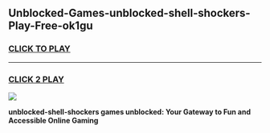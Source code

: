 
## Unblocked-Games-unblocked-shell-shockers-Play-Free-ok1gu
<h3>
<a href="https://premium76.site?title=unblocked-shell-shockers&ref=12A">CLICK TO PLAY</a></h3>
<hr>

<h3>
<a href="https://premium76.site?title=unblocked-shell-shockers&ref=12A">CLICK 2 PLAY</a>
  
</h3>

<a href="https://premium76.site?title=unblocked-shell-shockers&ref=12A"><img src="https://clearcache.store/games.png"></a>


**unblocked-shell-shockers games unblocked: Your Gateway to Fun and Accessible Online Gaming**
